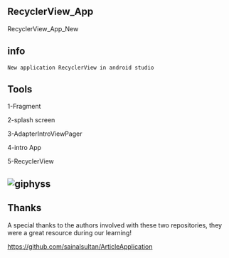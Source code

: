 ## RecyclerView_App
RecyclerView_App_New

## info
    New application RecyclerView in android studio


## Tools 

  1-Fragment
  
  2-splash screen
  
  3-AdapterIntroViewPager
  
  4-intro App
  
  5-RecyclerView

## ![giphyss](https://user-images.githubusercontent.com/22521791/64675880-7e31d280-d474-11e9-8f32-8a5b0646891e.gif)
 
 
## Thanks

A special thanks to the authors involved with these two repositories, they were a great resource during our learning!


https://github.com/sainalsultan/ArticleApplication

